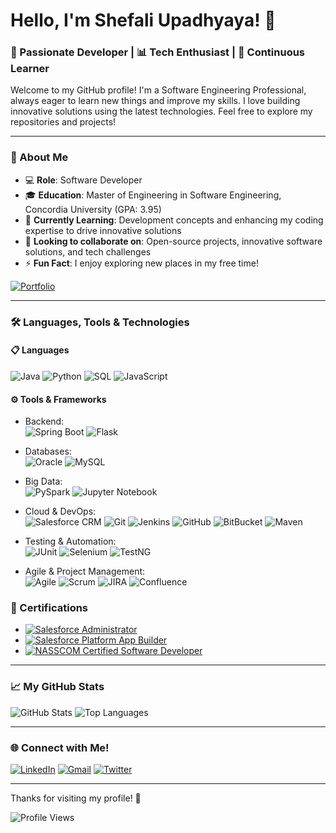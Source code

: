 # Hello, I'm Shefali Upadhyaya! 👋

### 🚀 Passionate Developer | 📊 Tech Enthusiast | 🎯 Continuous Learner

Welcome to my GitHub profile! I'm a Software Engineering Professional, always eager to learn new things and improve my skills. I love building innovative solutions using the latest technologies. Feel free to explore my repositories and projects!

---

### 🌟 About Me
- 💻 **Role**: Software Developer
- 🎓 **Education**: Master of Engineering in Software Engineering, Concordia University (GPA: 3.95)
- 🌱 **Currently Learning**: Development concepts and enhancing my coding expertise to drive innovative solutions
- 👯 **Looking to collaborate on**: Open-source projects, innovative software solutions, and tech challenges
- ⚡ **Fun Fact**: I enjoy exploring new places in my free time!

[![Portfolio](https://img.shields.io/badge/Portfolio-24292e?style=for-the-badge&logo=GitHub&logoColor=white)](https://shefali-upadhyaya.github.io)

---

### 🛠️ Languages, Tools & Technologies

#### 📋 Languages
![Java](https://img.shields.io/badge/Java-ED8B00?style=for-the-badge&logo=java&logoColor=white)
![Python](https://img.shields.io/badge/Python-3670A0?style=for-the-badge&logo=python&logoColor=ffdd54)
![SQL](https://img.shields.io/badge/SQL-336791?style=for-the-badge&logo=postgresql&logoColor=white)
![JavaScript](https://img.shields.io/badge/JavaScript-323330?style=for-the-badge&logo=javascript&logoColor=F7DF1E)

#### ⚙️ Tools & Frameworks
- Backend:  
  ![Spring Boot](https://img.shields.io/badge/Spring_Boot-6DB33F?style=for-the-badge&logo=spring&logoColor=white)
  ![Flask](https://img.shields.io/badge/Flask-000000?style=for-the-badge&logo=flask&logoColor=white)
  
- Databases:  
  ![Oracle](https://img.shields.io/badge/Oracle-F80000?style=for-the-badge&logo=oracle&logoColor=white)
  ![MySQL](https://img.shields.io/badge/MySQL-4479A1?style=for-the-badge&logo=mysql&logoColor=white)

- Big Data:  
  ![PySpark](https://img.shields.io/badge/PySpark-E25A1C?style=for-the-badge&logo=apachespark&logoColor=white)
  ![Jupyter Notebook](https://img.shields.io/badge/Jupyter-FA0F00?style=for-the-badge&logo=jupyter&logoColor=white)

- Cloud & DevOps:  
  ![Salesforce CRM](https://img.shields.io/badge/Salesforce_CRM-00A1E0?style=for-the-badge&logo=salesforce&logoColor=white)
  ![Git](https://img.shields.io/badge/Git-F05032?style=for-the-badge&logo=git&logoColor=white)
  ![Jenkins](https://img.shields.io/badge/Jenkins-D24939?style=for-the-badge&logo=jenkins&logoColor=white)
  ![GitHub](https://img.shields.io/badge/GitHub-181717?style=for-the-badge&logo=github&logoColor=white)
  ![BitBucket](https://img.shields.io/badge/BitBucket-0052CC?style=for-the-badge&logo=bitbucket&logoColor=white)
  ![Maven](https://img.shields.io/badge/Maven-C71A36?style=for-the-badge&logo=apachemaven&logoColor=white)

- Testing & Automation:  
  ![JUnit](https://img.shields.io/badge/JUnit-25A162?style=for-the-badge&logo=java&logoColor=white)
  ![Selenium](https://img.shields.io/badge/Selenium-43B02A?style=for-the-badge&logo=selenium&logoColor=white)
  ![TestNG](https://img.shields.io/badge/TestNG-FF2D20?style=for-the-badge&logo=testng&logoColor=white)

- Agile & Project Management:  
  ![Agile](https://img.shields.io/badge/Agile-2496ED?style=for-the-badge&logo=agile&logoColor=white)
  ![Scrum](https://img.shields.io/badge/Scrum-6DB33F?style=for-the-badge&logo=scrum&logoColor=white)
  ![JIRA](https://img.shields.io/badge/JIRA-0052CC?style=for-the-badge&logo=jira&logoColor=white)
  ![Confluence](https://img.shields.io/badge/Confluence-172B4D?style=for-the-badge&logo=confluence&logoColor=white)

### 📜 Certifications

- [![Salesforce Administrator](https://img.shields.io/badge/Salesforce%20Administrator-00A1E0?style=for-the-badge&logo=salesforce&logoColor=white)](https://www.salesforce.com/trailblazer/shefaliupadhyaya)
- [![Salesforce Platform App Builder](https://img.shields.io/badge/Salesforce%20Platform%20App%20Builder-00A1E0?style=for-the-badge&logo=salesforce&logoColor=white)](https://www.salesforce.com/trailblazer/shefaliupadhyaya)
- [![NASSCOM Certified Software Developer](https://img.shields.io/badge/NASSCOM%20Certified%20Software%20Developer-FFA500?style=for-the-badge)](https://learningmedia-dev-ed.my.salesforce.com/sfc/p/2v0000013xo9/a/GC000000JH9C/thWPeYHLfK5YwAc3Dkkmn6E73avBUd5xK.Tieorymf8)

---

### 📈 My GitHub Stats
<img src="https://github-readme-stats.vercel.app/api?username=Shefali-Upadhyaya&show_icons=true&theme=radical" alt="GitHub Stats" />
<img src="https://github-readme-stats.vercel.app/api/top-langs/?username=Shefali-Upadhyaya&layout=compact&theme=radical" alt="Top Languages" />

---

### 🌐 Connect with Me!
[![LinkedIn](https://img.shields.io/badge/LinkedIn-0077B5?style=for-the-badge&logo=linkedin&logoColor=white)](https://www.linkedin.com/in/Shefali-Upadhyaya)
[![Gmail](https://img.shields.io/badge/Gmail-D14836?style=for-the-badge&logo=gmail&logoColor=white)](mailto:shefali14.upadhy@gmail.com)
[![Twitter](https://img.shields.io/badge/Twitter-1DA1F2?style=for-the-badge&logo=twitter&logoColor=white)](https://twitter.com/Shefali14Upadhy)

---

Thanks for visiting my profile! 🙌

![Profile Views](https://komarev.com/ghpvc/?username=Shefali-Upadhyaya&color=blue)
